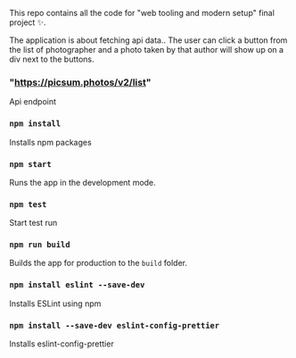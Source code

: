 This repo contains all the code for "web tooling and modern setup" final project ✨.

The application is about fetching api data.. The user can click a button from the list of photographer and a photo taken by that author will show up on a div next to the buttons.

### "https://picsum.photos/v2/list"

Api endpoint

### `npm install`

Installs npm packages

### `npm start`

Runs the app in the development mode.

### `npm test`

Start test run

### `npm run build`

Builds the app for production to the `build` folder.

### `npm install eslint --save-dev`

Installs ESLint using npm

### `npm install --save-dev eslint-config-prettier`

Installs eslint-config-prettier
